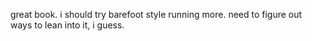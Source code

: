 

great book. i should try barefoot style running more. need to figure out
ways to lean into it, i guess.
